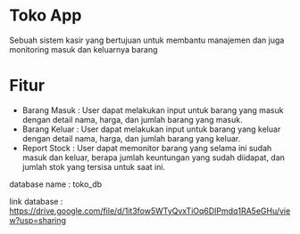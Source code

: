 <h1>Toko App</h1>
<p>Sebuah sistem kasir yang bertujuan untuk membantu manajemen dan juga monitoring masuk dan keluarnya barang</p>

<h1>Fitur</h1>
<ul>
    <li>Barang Masuk : User dapat melakukan input untuk barang yang masuk dengan detail nama, harga, dan jumlah barang yang masuk.</li>
    <li>Barang Keluar : User dapat melakukan input untuk barang yang keluar dengan detail nama, harga, dan jumlah barang yang keluar.</li>
    <li>Report Stock : User dapat memonitor barang yang selama ini sudah masuk dan keluar, berapa jumlah keuntungan yang sudah diidapat, dan jumlah stok yang tersisa untuk saat ini.</li>
</ul>
<p>database name : toko_db</p>

link database : https://drive.google.com/file/d/1it3fow5WTyQvxTiOq6DIPmdq1RA5eGHu/view?usp=sharing

